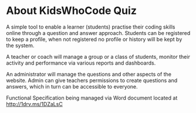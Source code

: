 # About KidsWhoCode Quiz
A simple tool to enable a learner (students) practise their coding skills online through a question and answer approach. Students can be registered to keep a profile, when not registered no profile or history will be kept by the system.

A teacher or coach will manage a group or a class of students, monitor their activity and performance via various reports and dashboards.

An administrator will manage the questions and other aspects of the website. Admin can give teachers permissions to create questions and answers, which in turn can be accessible to everyone.

Functional Specification being managed via Word document located at http://1drv.ms/1DZaLsC
